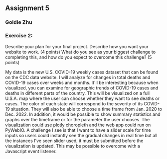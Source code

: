 ## Assignment 5
### Goldie Zhu


### Exercise 2:
Describe your plan for your final project. Describe how you want your website to work. (4 points) What do you see as your biggest challenge to completing this, and how do you expect to overcome this challenge? (5 points)

My data is the new U.S. COVID-19 weekly cases dataset that can be found on the CDC data website. I will analyze for changes in total deaths and COVID-19 cases over weeks and months. It'll be interesting because when visualized, you can examine for geographic trends of COVID-19 cases and deaths in different parts of the country. This will be visualized on a full U.S.A. map where the user can choose whether they want to see deaths or cases. The color of each state will correspond to the severity of its COVID-19 situation. They will also be able to choose a time frame from Jan. 2020 to Dec. 2022. In addition, it would be possible to show summary statistics and graphs over the timeframe or for the parameter the user chooses. The visualization could use plotly choropleth and the web app could run on PyWebIO. A challenge I see is that I want to have a slider scale for time inputs so users could instantly see the gradual changes in real time but all the instances I've seen slider used, it must be submitted before the visualization is updated. This may be possible to overcome with a Javascript event listener.
